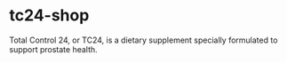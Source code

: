 # tc24-shop
Total Control 24, or TC24, is a dietary supplement specially formulated to support prostate health.

